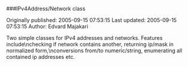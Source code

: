 ###IPv4Address/Network class

Originally published: 2005-09-15 07:53:15
Last updated: 2005-09-15 07:53:15
Author: Edvard Majakari

Two simple classes for IPv4 addresses and networks. Features include\nchecking if network contains another, returning ip/mask in normalized form,\nconversions from/to numeric/string, enumerating all contained ip addresses etc.